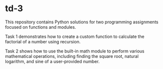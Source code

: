 # td-3
This repository contains Python solutions for two programming assignments focused on functions and modules.

Task 1 demonstrates how to create a custom function to calculate the factorial of a number using recursion.

Task 2 shows how to use the built-in math module to perform various mathematical operations, including finding the square root, natural logarithm, and sine of a user-provided number.
